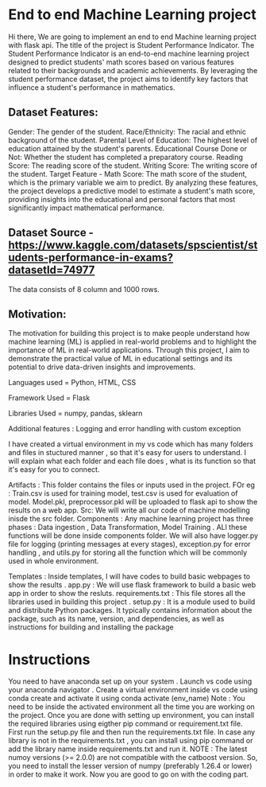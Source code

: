 # End to end Machine Learning project

Hi there, We are going to implement an end to end Machine learning project with flask api. The title of the project is Student Performance Indicator.
The Student Performance Indicator is an end-to-end machine learning project designed to predict students' math scores based on various features related to their backgrounds and academic achievements. By leveraging the student performance dataset, the project aims to identify key factors that influence a student's performance in mathematics.

## Dataset Features:

Gender: The gender of the student.
Race/Ethnicity: The racial and ethnic background of the student.
Parental Level of Education: The highest level of education attained by the student's parents.
Educational Course Done or Not: Whether the student has completed a preparatory course.
Reading Score: The reading score of the student.
Writing Score: The writing score of the student.
Target Feature - Math Score: The math score of the student, which is the primary variable we aim to predict.
By analyzing these features, the project develops a predictive model to estimate a student's math score, providing insights into the educational and personal factors that most significantly impact mathematical performance.

## Dataset Source - https://www.kaggle.com/datasets/spscientist/students-performance-in-exams?datasetId=74977
The data consists of 8 column and 1000 rows.

## Motivation:
The motivation for building this project is to make people understand how machine learning (ML) is applied in real-world problems and to highlight the importance of ML in real-world applications. Through this project, I aim to demonstrate the practical value of ML in educational settings and its potential to drive data-driven insights and improvements.


Languages used = Python, HTML, CSS

Framework Used = Flask

Libraries Used = numpy, pandas, sklearn

Additional features : Logging and error handling with custom exception

I have created a virtual environment in my vs code which has many folders and files in stuctured manner , so that it's easy for users to understand. I will explain what each folder and each file does , what is its function so that it's easy for you to connect.

Artifacts : This folder contains the files or inputs used in the project. FOr eg : Train.csv is used for training model, test.csv is used for evaluation of model. Model.pkl, preprocessor.pkl will be uploaded to flask api to show the results on a web app.
Src: We will write all our code of machine modelling inisde the src folder.
Components : Any machine learning project has three phases : Data ingestion , Data Transformation, Model Training . ALl these functions will be done inside components folder.
We will also have logger.py file for logging (printing messages at every stages), exception.py for error handling , and utils.py for storing all the function which will be commonly used in whole environment.

Templates : Inside templates, I will have codes to build basic webpages to show the results .
app.py : We will use flask framework to build a basic web app in order to show the resluts.
requirements.txt : This file stores all the libraries used in building this project .
setup.py : It is a module used to build and distribute Python packages. It typically contains information about the package, such as its name, version, and dependencies, as well as instructions for building and installing the package

# Instructions #
You need to have anaconda set up on your system . 
Launch vs code using your anaconda navigator . 
Create a virtual environment inside vs code using conda create and activate it using conda activate (env_name)
Note : You need to be inside the activated environment all the time you are working on the project.
Once you are done with setting up environment, you can install the required libraries using eigther pip command or requirement.txt file.
First run the setup.py file and then run the requirements.txt file. In case any library is not in the requirements.txt , you can install using pip command or add the library name inside requirements.txt and run it.
NOTE : The latest numoy versions (>= 2.0.0) are not compatible  with the catboost version. So, you need to install the lesser version of numpy (preferably 1.26.4 or lower) in order to make it work. 
Now you are good to go on with the coding part.
